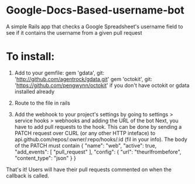 Google-Docs-Based-username-bot
==============================

A simple Rails app that checks a Google Spreadsheet's username field to see if it contains the username from a given pull request

To install: 
==============================
1) Add to your gemfile:
  gem 'gdata', git: 'http://github.com/agentrock/gdata.git'
  gem 'octokit', git: 'https://github.com/pengwynn/octokit'
if you don't have octokit or gdata installed already

2) Route to the file in rails

3) Add the webhook to your project's settings by going to settings > service hooks > webhooks and adding the URL of the bot
Next, you have to add pull requests to the hook.
This can be done by sending a PATCH request over CURL (or any other HTTP inteface) to api.github.com/repos/:owner/:repo/hooks/:id (fil in your info).
The body of the PATCH must contain
{
  "name": "web",
  "active": true,
  "add_events": [
    "pull_request"
  ],
  "config": {
    "url": "theurlfrombefore",
    "content_type": "json"
  }
}

That's it! 
Users will have their pull requests commented on when the callback is called.
